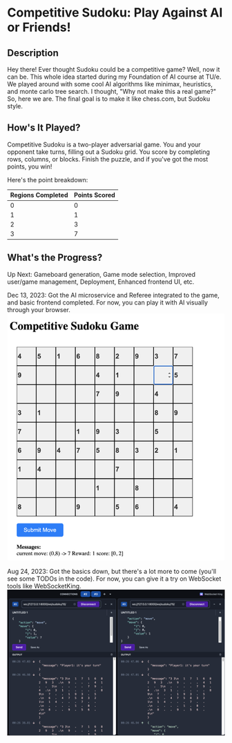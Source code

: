 # Competitive Sudoku: Play Against AI or Friends!

## Description

Hey there! Ever thought Sudoku could be a competitive game? Well, now it can be. This whole idea started during my Foundation of AI course at TU/e. We played around with some cool AI algorithms like minimax, heuristics, and monte carlo tree search. I thought, "Why not make this a real game?" So, here we are. The final goal is to make it like chess.com, but Sudoku style.

## How's It Played?

Competitive Sudoku is a two-player adversarial game. You and your opponent take turns, filling out a Sudoku grid. You score by completing rows, columns, or blocks. Finish the puzzle, and if you've got the most points, you win!

Here's the point breakdown:

| Regions Completed | Points Scored |
| ----------------- | ------------- |
| 0                 | 0             |
| 1                 | 1             |
| 2                 | 3             |
| 3                 | 7             |

## What's the Progress?

Up Next: Gameboard generation, Game mode selection, Improved user/game management, Deployment, Enhanced frontend UI, etc.

Dec 13, 2023: Got the AI microservice and Referee integrated to the game, and basic frontend completed. For now, you can play it with AI visually through your browser.
![Alt text](progress2.png)

Aug 24, 2023: Got the basics down, but there's a lot more to come (you'll see some TODOs in the code). For now, you can give it a try on WebSocket tools like WebSocketKing.
![Alt text](progress1.png)
